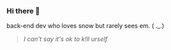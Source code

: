 ### Hi there 👋
back-end dev who loves snow but rarely sees em. ( ._.)

> _I can't say it's ok to k!ll urself_
